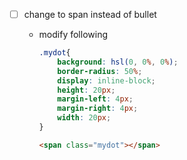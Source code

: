 - [ ] change to span instead of bullet
    - modify following
        ```css
        .mydot{
            background: hsl(0, 0%, 0%);
            border-radius: 50%;
            display: inline-block;
            height: 20px;
            margin-left: 4px;
            margin-right: 4px;
            width: 20px;
        }
        ```

        ```html
        <span class="mydot"></span>
        ```